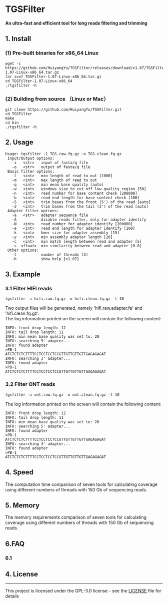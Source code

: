 # TGSFilter
<b> An ultra-fast and efficient tool for long reads filtering and trimming</b>

##  1. Install
### (1) Pre-built binaries for x86_64 Linux
```
wget -c https://github.com/HuiyangYu/TGSFilter/releases/download/v1.07/TGSFilter-1.07-Linux-x86_64.tar.gz
tar zvxf TGSFilter-1.07-Linux-x86_64.tar.gz
cd TGSFilter-1.07-Linux-x86_64
./tgsfilter -h
```
### (2) Building from source （Linux or Mac）
```
git clone https://github.com/HuiyangYu/TGSFilter.git
cd TGSFilter
make
cd bin
./tgsfilter -h
```
## 2. Usage
```
Usage: tgsfilter -1 TGS.raw.fq.gz -o TGS.clean.fq.gz
 Input/Output options:
   -i	<str>   input of fasta/q file
   -o	<str>   output of fasta/q file
 Basic filter options:
   -l	<int>   min length of read to out [1000]
   -m	<int>   max length of read to out
   -q	<int>   min mean base quality [auto]
   -w	<int>   windows size to cut off low quality region [50]
   -n	<int>   read number for base content check [200000]
   -b	<int>   read end length for base content check [100]
   -5	<int>   trim bases from the front (5') of the read [auto]
   -3	<int>   trim bases from the tail (3') of the read [auto]
 Adapter filter options:
   -a	<str>   adapter sequence file 
   -A           disable reads filter, only for adapter identify
   -N	<int>   read number for adapter identify [200000]
   -e	<int>   read end length for adapter identify [100]
   -k	<int>   kmer size for adapter assembly [15]
   -y	<int>   min assembly adapter length [20]
   -c	<int>   min match length between read and adapter [5]
   -s  <float>  min similarity between read and adapter [0.8]
 Other options:
   -t           number of threads [3]
   -h           show help [v1.07]
```
## 3. Example

### 3.1 Filter HIFI reads
```
tgsfilter -i hifi.raw.fq.gz -o hifi.clean.fq.gz -t 10
```
Two output files will be generated, namely 'hifi.raw.adapter.fa' and 'hifi.clean.fq.gz'. <br>
The log information printed on the screen will contain the following content:
```
INFO: front drop length: 12
INFO: tail drop length: 11
INFO: min mean base quality was set to: 20
INFO: searching 5' adapter...
INFO: found adapter
>PB-1
ATCTCTCTCTTTTCCTCCTCCTCCGTTGTTGTTGTTGAGAGAGAT
INFO: searching 3' adapter...
INFO: found adapter
>PB-1
ATCTCTCTCTTTTCCTCCTCCTCCGTTGTTGTTGTTGAGAGAGAT
```
### 3.2 Filter ONT reads
```
tgsfilter -i ont.raw.fq.gz -o ont.clean.fq.gz -t 10
```
The log information printed on the screen will contain the following content:
```
INFO: front drop length: 12
INFO: tail drop length: 11
INFO: min mean base quality was set to: 20
INFO: searching 5' adapter...
INFO: found adapter
>PB-1
ATCTCTCTCTTTTCCTCCTCCTCCGTTGTTGTTGTTGAGAGAGAT
INFO: searching 3' adapter...
INFO: found adapter
>PB-1
ATCTCTCTCTTTTCCTCCTCCTCCGTTGTTGTTGTTGAGAGAGAT
```
## 4. Speed
The computation time comparison of seven tools for calculating coverage using different numbers of threads with 150 Gb of sequencing reads.
## 5. Memory
The memory requirements comparison of seven tools for calculating coverage using different numbers of threads with 150 Gb of sequencing reads.
## 6.FAQ
### 6.1 


## 4. License
-------

This project is licensed under the GPL-3.0 license - see the [LICENSE](LICENSE) file for details
